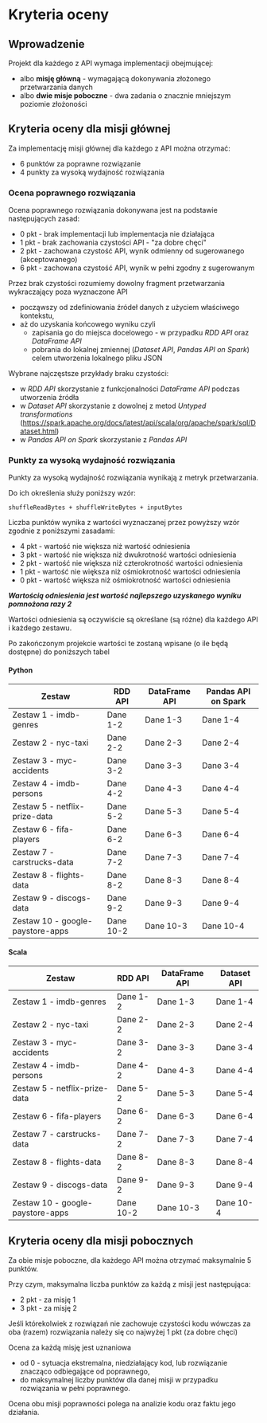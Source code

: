 # Kryteria oceny

## Wprowadzenie 

Projekt dla każdego z API wymaga implementacji obejmującej:

* albo **misję główną** - wymagającą dokonywania złożonego przetwarzania danych
* albo **dwie misje poboczne** - dwa zadania o znacznie mniejszym poziomie złożoności 


## Kryteria oceny dla misji głównej 

Za implementację misji głównej dla każdego z API można otrzymać: 
* 6 punktów za poprawne rozwiązanie 
* 4 punkty za wysoką wydajność rozwiązania 


### Ocena poprawnego rozwiązania 

Ocena poprawnego rozwiązania dokonywana jest na podstawie następujących zasad:
- 0 pkt - brak implementacji lub implementacja nie działająca
- 1 pkt - brak zachowania czystości API - "za dobre chęci" 
- 2 pkt - zachowana czystość API, wynik odmienny od sugerowanego (akceptowanego)
- 6 pkt - zachowana czystość API, wynik w pełni zgodny z sugerowanym 

Przez brak czystości rozumiemy dowolny fragment przetwarzania wykraczający poza wyznaczone API 
- począwszy od zdefiniowania źródeł danych z użyciem właściwego kontekstu, 
- aż do uzyskania końcowego wyniku czyli
    - zapisania go do miejsca docelowego - w przypadku *RDD API* oraz *DataFrame API*
    - pobrania do lokalnej zmiennej (*Dataset API*, *Pandas API on Spark*) celem utworzenia lokalnego pliku JSON


Wybrane najczęstsze przykłady braku czystości:
- w *RDD API* skorzystanie z funkcjonalności *DataFrame API* podczas utworzenia źródła
- w *Dataset API* skorzystanie z dowolnej z metod *Untyped transformations* (https://spark.apache.org/docs/latest/api/scala/org/apache/spark/sql/Dataset.html) 
- w *Pandas API on Spark* skorzystanie z *Pandas API*

### Punkty za wysoką wydajność rozwiązania 

Punkty za wysoką wydajność rozwiązania wynikają z metryk przetwarzania. 

Do ich określenia służy poniższy wzór:

```
shuffleReadBytes + shuffleWriteBytes + inputBytes
```

Liczba punktów wynika z wartości wyznaczanej przez powyższy wzór zgodnie z poniższymi zasadami:

- 4 pkt - wartość nie większa niż wartość odniesienia 
- 3 pkt - wartość nie większa niż dwukrotność wartości odniesienia 
- 2 pkt - wartość nie większa niż czterokrotność wartości odniesienia
- 1 pkt - wartość nie większa niż ośmiokrotność wartości odniesienia
- 0 pkt - wartość większa niż ośmiokrotność wartości odniesienia

***Wartością odniesienia jest wartość najlepszego uzyskanego wyniku pomnożona razy 2***

Wartości odniesienia są oczywiście są określane (są różne) dla każdego API i każdego zestawu.

Po zakończonym projekcie wartości te zostaną wpisane (o ile będą dostępne) do poniższych tabel

#### Python

| Zestaw                           | RDD API    | DataFrame API  | Pandas API on Spark  |
|----------------------------------|------------|----------------|----------------------|
| Zestaw 1 - imdb-genres           | Dane 1-2   | Dane 1-3       | Dane 1-4   |
| Zestaw 2 - nyc-taxi              | Dane 2-2   | Dane 2-3       | Dane 2-4   |
| Zestaw 3 - myc-accidents         | Dane 3-2   | Dane 3-3       | Dane 3-4   |
| Zestaw 4 - imdb-persons          | Dane 4-2   | Dane 4-3       | Dane 4-4   |
| Zestaw 5 - netflix-prize-data    | Dane 5-2   | Dane 5-3       | Dane 5-4   |
| Zestaw 6 - fifa-players          | Dane 6-2   | Dane 6-3       | Dane 6-4   |
| Zestaw 7 - carstrucks-data       | Dane 7-2   | Dane 7-3       | Dane 7-4   |
| Zestaw 8 - flights-data          | Dane 8-2   | Dane 8-3       | Dane 8-4   |
| Zestaw 9 - discogs-data          | Dane 9-2   | Dane 9-3       | Dane 9-4   |
| Zestaw 10 - google-paystore-apps | Dane 10-2  | Dane 10-3      | Dane 10-4  |

#### Scala

| Zestaw                           | RDD API    | DataFrame API  | Dataset API  |
|----------------------------------|------------|----------------|--------------|
| Zestaw 1 - imdb-genres           | Dane 1-2   | Dane 1-3       | Dane 1-4   |
| Zestaw 2 - nyc-taxi              | Dane 2-2   | Dane 2-3       | Dane 2-4   |
| Zestaw 3 - myc-accidents         | Dane 3-2   | Dane 3-3       | Dane 3-4   |
| Zestaw 4 - imdb-persons          | Dane 4-2   | Dane 4-3       | Dane 4-4   |
| Zestaw 5 - netflix-prize-data    | Dane 5-2   | Dane 5-3       | Dane 5-4   |
| Zestaw 6 - fifa-players          | Dane 6-2   | Dane 6-3       | Dane 6-4   |
| Zestaw 7 - carstrucks-data       | Dane 7-2   | Dane 7-3       | Dane 7-4   |
| Zestaw 8 - flights-data          | Dane 8-2   | Dane 8-3       | Dane 8-4   |
| Zestaw 9 - discogs-data          | Dane 9-2   | Dane 9-3       | Dane 9-4   |
| Zestaw 10 - google-paystore-apps | Dane 10-2  | Dane 10-3      | Dane 10-4  |


## Kryteria oceny dla misji pobocznych 

Za obie misje poboczne, dla każdego API można otrzymać maksymalnie 5 punktów.

Przy czym, maksymalna liczba punktów za każdą z misji jest następująca:
- 2 pkt - za misję 1 
- 3 pkt - za misję 2  

Jeśli którekolwiek z rozwiązań nie zachowuje czystości kodu wówczas za oba (razem) rozwiązania należy się co najwyżej 1 pkt (za dobre chęci) 

Ocena za każdą misję jest uznaniowa 
- od 0 - sytuacja ekstremalna, niedziałający kod, lub rozwiązanie znacząco odbiegające od poprawnego, 
- do maksymalnej liczby punktów dla danej misji w przypadku rozwiązania w pełni poprawnego. 

Ocena obu misji poprawności polega na analizie kodu oraz faktu jego działania. 

